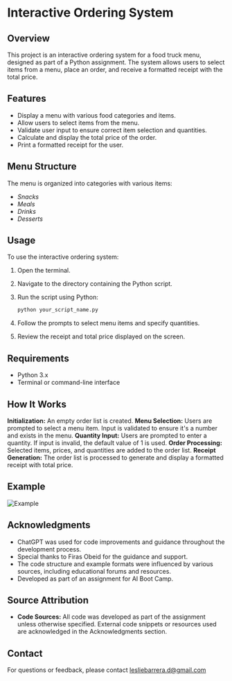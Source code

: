 # Interactive Ordering System

## Overview

This project is an interactive ordering system for a food truck menu, designed as part of a Python assignment. The system allows users to select items from a menu, place an order, and receive a formatted receipt with the total price.

## Features

- Display a menu with various food categories and items.
- Allow users to select items from the menu.
- Validate user input to ensure correct item selection and quantities.
- Calculate and display the total price of the order.
- Print a formatted receipt for the user.

## Menu Structure

The menu is organized into categories with various items:

- *Snacks*
- *Meals*
- *Drinks*
- *Desserts*

## Usage

To use the interactive ordering system:

1. Open the terminal.
2. Navigate to the directory containing the Python script.
3. Run the script using Python:

   ```sh
   python your_script_name.py

4. Follow the prompts to select menu items and specify quantities.
5. Review the receipt and total price displayed on the screen.

## Requirements

- Python 3.x
- Terminal or command-line interface

## How It Works

**Initialization:** An empty order list is created.
**Menu Selection:** Users are prompted to select a menu item. Input is validated to ensure it's a number and exists in the menu.
**Quantity Input:** Users are prompted to enter a quantity. If input is invalid, the default value of 1 is used.
**Order Processing:** Selected items, prices, and quantities are added to the order list.
**Receipt Generation:** The order list is processed to generate and display a formatted receipt with total price.

## Example

![Example](images/example_image.png)

## Acknowledgments

- ChatGPT was used for code improvements and guidance throughout the development process.
- Special thanks to Firas Obeid for the guidance and support.
- The code structure and example formats were influenced by various sources, including educational forums and resources.
- Developed as part of an assignment for AI Boot Camp.

## Source Attribution

- **Code Sources:** All code was developed as part of the assignment unless otherwise specified. External code snippets or resources used are acknowledged in the Acknowledgments section.

## Contact

For questions or feedback, please contact lesliebarrera.d@gmail.com

